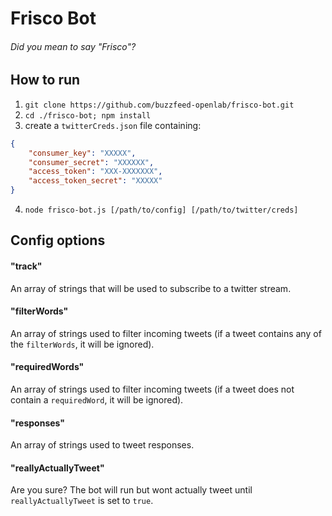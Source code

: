 # Frisco Bot
###### Did you mean to say "Frisco"?

## How to run

1. `git clone https://github.com/buzzfeed-openlab/frisco-bot.git`
2. `cd ./frisco-bot; npm install`
3. create a `twitterCreds.json` file containing:

  ```json
  {
      "consumer_key": "XXXXX",
      "consumer_secret": "XXXXXX",
      "access_token": "XXX-XXXXXXX",
      "access_token_secret": "XXXXX"
  }
```
4. `node frisco-bot.js [/path/to/config] [/path/to/twitter/creds]`

## Config options

#### "track"
An array of strings that will be used to subscribe to a twitter stream.

#### "filterWords"
An array of strings used to filter incoming tweets (if a tweet contains any of the `filterWords`, it will be ignored).

#### "requiredWords"
An array of strings used to filter incoming tweets (if a tweet does not contain a `requiredWord`, it will be ignored).

#### "responses"
An array of strings used to tweet responses.

#### "reallyActuallyTweet"
Are you sure? The bot will run but wont actually tweet until `reallyActuallyTweet` is set to `true`.
